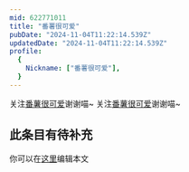```yaml
---
mid: 622771011
title: "番薯很可爱"
pubDate: "2024-11-04T11:22:14.539Z"
updatedDate: "2024-11-04T11:22:14.539Z"
profile:
  {
    Nickname: ["番薯很可爱"],
  }
---
```


关注[番薯很可爱](https://space.bilibili.com/622771011)谢谢喵~ 关注[番薯很可爱](https://space.bilibili.com/622771011)谢谢喵~

## 此条目有待补充
你可以在[这里](https://github.com/Yuhanawa/VTuber.ICU-Content/edit/master/v/番薯很可爱/index.md)编辑本文
